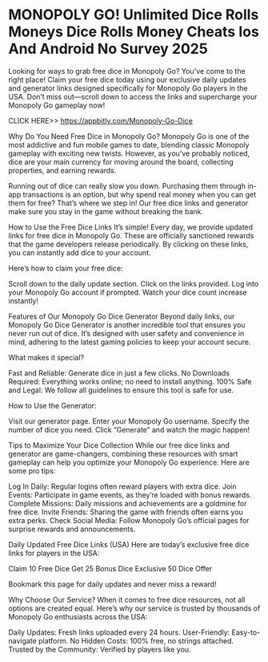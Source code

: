 # MONOPOLY GO! Unlimited Dice Rolls Moneys Dice Rolls Money Cheats Ios And Android No Survey 2025

Looking for ways to grab free dice in Monopoly Go? You've come to the right place! Claim your free dice today using our exclusive daily updates and generator links designed specifically for Monopoly Go players in the USA. Don’t miss out—scroll down to access the links and supercharge your Monopoly Go gameplay now!

 CLICK HERE>> https://appbitly.com/Monopoly-Go-Dice

Why Do You Need Free Dice in Monopoly Go? Monopoly Go is one of the most addictive and fun mobile games to date, blending classic Monopoly gameplay with exciting new twists. However, as you’ve probably noticed, dice are your main currency for moving around the board, collecting properties, and earning rewards.

Running out of dice can really slow you down. Purchasing them through in-app transactions is an option, but why spend real money when you can get them for free? That’s where we step in! Our free dice links and generator make sure you stay in the game without breaking the bank.

How to Use the Free Dice Links It’s simple! Every day, we provide updated links for free dice in Monopoly Go. These are officially sanctioned rewards that the game developers release periodically. By clicking on these links, you can instantly add dice to your account.

Here’s how to claim your free dice:

Scroll down to the daily update section. Click on the links provided. Log into your Monopoly Go account if prompted. Watch your dice count increase instantly!

Features of Our Monopoly Go Dice Generator Beyond daily links, our Monopoly Go Dice Generator is another incredible tool that ensures you never run out of dice. It’s designed with user safety and convenience in mind, adhering to the latest gaming policies to keep your account secure.

What makes it special?

Fast and Reliable: Generate dice in just a few clicks. No Downloads Required: Everything works online; no need to install anything. 100% Safe and Legal: We follow all guidelines to ensure this tool is safe for use.

How to Use the Generator:

Visit our generator page. Enter your Monopoly Go username. Specify the number of dice you need. Click “Generate” and watch the magic happen!

Tips to Maximize Your Dice Collection While our free dice links and generator are game-changers, combining these resources with smart gameplay can help you optimize your Monopoly Go experience. Here are some pro tips:

Log In Daily: Regular logins often reward players with extra dice. Join Events: Participate in game events, as they’re loaded with bonus rewards. Complete Missions: Daily missions and achievements are a goldmine for free dice. Invite Friends: Sharing the game with friends often earns you extra perks. Check Social Media: Follow Monopoly Go’s official pages for surprise rewards and announcements.

Daily Updated Free Dice Links (USA) Here are today’s exclusive free dice links for players in the USA:

Claim 10 Free Dice Get 25 Bonus Dice Exclusive 50 Dice Offer

Bookmark this page for daily updates and never miss a reward!

Why Choose Our Service? When it comes to free dice resources, not all options are created equal. Here’s why our service is trusted by thousands of Monopoly Go enthusiasts across the USA:

Daily Updates: Fresh links uploaded every 24 hours. User-Friendly: Easy-to-navigate platform. No Hidden Costs: 100% free, no strings attached. Trusted by the Community: Verified by players like you.